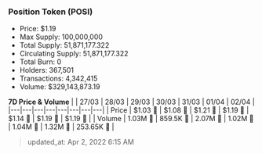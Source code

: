
  ### Position Token (POSI)
  - Price: $1.19
  - Max Supply: 100,000,000
  - Total Supply: 51,871,177.322
  - Circulating Supply: 51,871,177.322
  - Total Burn: 0
  - Holders: 367,501
  - Transactions: 4,342,415
  - Volume: $329,143,873.19

  **7D Price & Volume**
  | | 27&#x2F;03 | 28&#x2F;03 | 29&#x2F;03 | 30&#x2F;03 | 31&#x2F;03 | 01&#x2F;04 | 02&#x2F;04 |
  |---|---|---|---|---|---|---|---|
  | Price | $1.03 🚀 | $1.08 🚀 | $1.21 🚀 | $1.19 🔻 | $1.14 🔻 | $1.19 🚀 | $1.19 🔻 |
  | Volume | 1.03M 🚀 | 859.5K 🔻 | 2.07M 🚀 | 1.02M 🔻 | 1.04M 🚀 | 1.32M 🚀 | 253.65K 🔻 |

  > updated_at: Apr 2, 2022 6:15 AM
